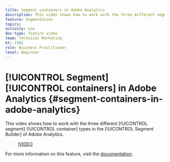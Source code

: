 ```yaml
---
title: Segment containers in Adobe Analytics
description: This video shows how to work with the three different segment container types in the Segment Builder of Adobe Analytics.
feature: Segmentation
topics: 
activity: use
doc-type: feature video
team: Technical Marketing
kt: 2301
role: Business Practitioner
level: Beginner
---
```


# [!UICONTROL Segment] [!UICONTROL containers] in Adobe Analytics {#segment-containers-in-adobe-analytics}

This video shows how to work with the three different [!UICONTROL segment] [!UICONTROL container] types in the [!UICONTROL Segment Builder] of Adobe Analytics.

>[!VIDEO](https://video.tv.adobe.com/v/25401/?quality=12)

For more information on this feature, visit the [documentation](https://marketing.adobe.com/resources/help/en_US/analytics/segment/index.html?f=seg_build_ui).
